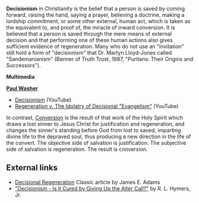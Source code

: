 **Decisionism** in Christianity is the belief that a person is
saved by coming forward, raising the hand, saying a prayer,
believing a doctrine, making a lordship commitment, or some other
external, human act, which is taken as the equivalent to, and proof
of, the miracle of inward conversion. It is believed that a person
is saved through the mere means of external decision and that
performing one of these human actions also gives sufficient
evidence of regeneration. Many who do not use an "invitation" still
hold a form of "decisionism" that Dr. Martyn Lloyd-Jones called
"Sandemanianism" (Banner of Truth Trust, 1987, "Puritans: Their
Origins and Successors").

**Multimedia**

**[Paul Washer](Paul_Washer "Paul Washer")**

-   [Decisionism](http://www.youtube.com/watch?v=wCbYrdxNUwU)
    (YouTube)
-   [Regeneration v. The Idolatry of Decisional "Evangelism"](http://www.youtube.com/watch?v=shxQcczYuAA)
    (YouTube)

In contrast, [Conversion](Conversion "Conversion") is the result of
that work of the Holy Spirit which draws a lost sinner to Jesus
Christ for justification and regeneration, and changes the sinner's
standing before God from lost to saved, imparting divine life to
the depraved soul, thus producing a new direction in the life of
the convert. The objective side of salvation is justification. The
subjective side of salvation is regeneration. The result is
conversion.

## External links

-   [Decisional Regeneration](http://www.the-highway.com/Decisional_Regeneration.html)
    Classic article by James E. Adams
-   ["Decisionism - Is it Cured by Giving Up the Alter Call?"](http://www.rlhymersjr.com/Articles/041805_Decisionism.html)
    by R. L. Hymers, Jr.



